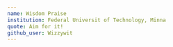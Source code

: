 ```yaml
---
name: Wisdom Praise
institution: Federal Universit of Technology, Minna
quote: Aim for it!
github_user: Wizzywit
---
```

